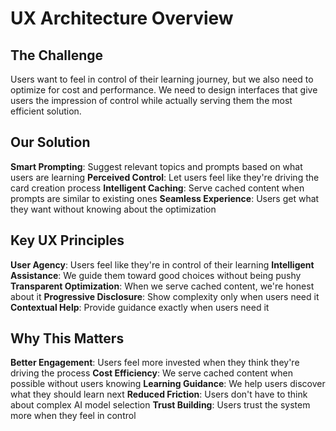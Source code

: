 # UX Architecture Overview

## The Challenge

Users want to feel in control of their learning journey, but we also need to optimize for cost and performance. We need to design interfaces that give users the impression of control while actually serving them the most efficient solution.

## Our Solution

**Smart Prompting**: Suggest relevant topics and prompts based on what users are learning
**Perceived Control**: Let users feel like they're driving the card creation process
**Intelligent Caching**: Serve cached content when prompts are similar to existing ones
**Seamless Experience**: Users get what they want without knowing about the optimization

## Key UX Principles

**User Agency**: Users feel like they're in control of their learning
**Intelligent Assistance**: We guide them toward good choices without being pushy
**Transparent Optimization**: When we serve cached content, we're honest about it
**Progressive Disclosure**: Show complexity only when users need it
**Contextual Help**: Provide guidance exactly when users need it

## Why This Matters

**Better Engagement**: Users feel more invested when they think they're driving the process
**Cost Efficiency**: We serve cached content when possible without users knowing
**Learning Guidance**: We help users discover what they should learn next
**Reduced Friction**: Users don't have to think about complex AI model selection
**Trust Building**: Users trust the system more when they feel in control
